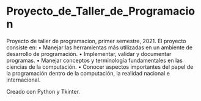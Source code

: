 # Proyecto_de_Taller_de_Programacion
Proyecto de taller de programacion, primer semestre, 2021.
El proyecto consiste en:
  •	Manejar las herramientas más utilizadas en un ambiente de desarrollo de programación.
  •	Implementar, validar y documentar programas.
  •	Manejar conceptos y terminología fundamentales en las ciencias de la computación.
  •	Conocer aspectos importantes del papel de la programación dentro de la computación, la realidad nacional e internacional.
  
  Creado con Python y Tkinter.

